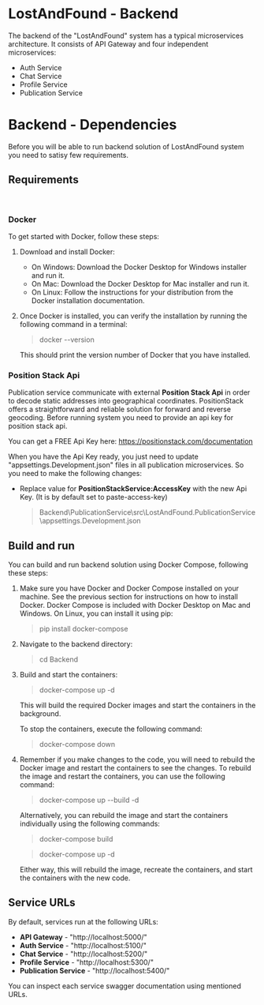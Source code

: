 # LostAndFound - Backend
The backend of the "LostAndFound" system has a typical microservices architecture. It consists of API Gateway and four independent microservices: 
* Auth Service
* Chat Service
* Profile Service
* Publication Service


# Backend - Dependencies
Before you will be able to run backend solution of LostAndFound system you need to satisy few requirements.

## Requirements
<br />

### **Docker**
To get started with Docker, follow these steps:

1. Download and install Docker:
	* On Windows: Download the Docker Desktop for Windows installer and run it.
	* On Mac: Download the Docker Desktop for Mac installer and run it.
	* On Linux: Follow the instructions for your distribution from the Docker installation documentation.
	
2. Once Docker is installed, you can verify the installation by running the following command in a terminal:
	> docker --version

	This should print the version number of Docker that you have installed.

### **Position Stack Api**
Publication service communicate with external **Position Stack Api** in order to decode static addresses into geographical coordinates. PositionStack offers a straightforward and reliable solution for forward and reverse geocoding. Before running system you need to provide an api key for position stack api.  


You can get a FREE Api Key here:  https://positionstack.com/documentation

When you have the Api Key ready, you just need to update "appsettings.Development.json" files in all publication microservices. So you need to make the following changes:
* Replace value for **PositionStackService:AccessKey** with the new Api Key. (It is by default set to paste-access-key)
	> Backend\PublicationService\src\LostAndFound.PublicationService\appsettings.Development.json



## Build and run
You can build and run backend solution using Docker Compose, following these steps:

1. Make sure you have Docker and Docker Compose installed on your machine. See the previous section for instructions on how to install Docker. Docker Compose is included with Docker Desktop on Mac and Windows. On Linux, you can install it using pip:
	> pip install docker-compose

2. Navigate to the backend directory:
	> cd Backend

3. Build and start the containers:
	> docker-compose up -d
	
	This will build the required Docker images and start the containers in the background.

	To stop the containers, execute the following command:
	> docker-compose down

4. Remember if you make changes to the code, you will need to rebuild the Docker image and restart the containers to see the changes.
To rebuild the image and restart the containers, you can use the following command:
	> docker-compose up --build -d

	Alternatively, you can rebuild the image and start the containers individually using the following commands:

	> docker-compose build
	
	> docker-compose up -d

	Either way, this will rebuild the image, recreate the containers, and start the containers with the new code.


## Service URLs
By default, services run at the following URLs:
* **API Gateway** - "http://localhost:5000/"
* **Auth Service** - "http://localhost:5100/"
* **Chat Service** - "http://localhost:5200/"
* **Profile Service** - "http://localhost:5300/"
* **Publication Service** - "http://localhost:5400/"

You can inspect each service swagger documentation using mentioned URLs.
